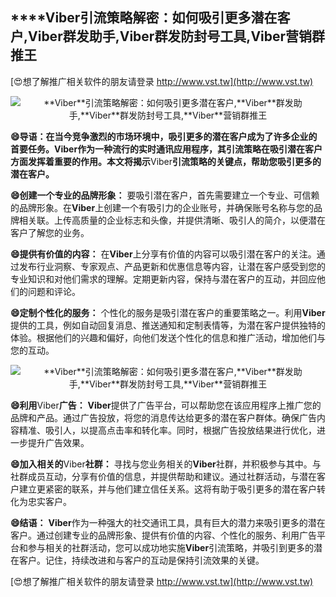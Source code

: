 ## ****Viber**引流策略解密：如何吸引更多潜在客户,**Viber**群发助手,**Viber**群发防封号工具,**Viber**营销群推王**

[😍想了解推广相关软件的朋友请登录 http://www.vst.tw](http://www.vst.tw)

 <center><img src="https://vst.tw/MP4/tuiguang/png/3.png" alt="**Viber**引流策略解密：如何吸引更多潜在客户,**Viber**群发助手,**Viber**群发防封号工具,**Viber**营销群推王"></center>

**😄导语：在当今竞争激烈的市场环境中，吸引更多的潜在客户成为了许多企业的首要任务。**Viber**作为一种流行的实时通讯应用程序，其引流策略在吸引潜在客户方面发挥着重要的作用。本文将揭示**Viber**引流策略的关键点，帮助您吸引更多的潜在客户。**

**😄创建一个专业的品牌形象：**
要吸引潜在客户，首先需要建立一个专业、可信赖的品牌形象。在**Viber**上创建一个有吸引力的企业账号，并确保账号名称与您的品牌相关联。上传高质量的企业标志和头像，并提供清晰、吸引人的简介，以便潜在客户了解您的业务。

**😄提供有价值的内容：**
在**Viber**上分享有价值的内容可以吸引潜在客户的关注。通过发布行业洞察、专家观点、产品更新和优惠信息等内容，让潜在客户感受到您的专业知识和对他们需求的理解。定期更新内容，保持与潜在客户的互动，并回应他们的问题和评论。

**😄定制个性化的服务：**
个性化的服务是吸引潜在客户的重要策略之一。利用**Viber**提供的工具，例如自动回复消息、推送通知和定制表情等，为潜在客户提供独特的体验。根据他们的兴趣和偏好，向他们发送个性化的信息和推广活动，增加他们与您的互动。

 <center><img src="https://vst.tw/MP4/tuiguang/png/3.png" alt="**Viber**引流策略解密：如何吸引更多潜在客户,**Viber**群发助手,**Viber**群发防封号工具,**Viber**营销群推王"></center>

**😄利用**Viber**广告：**
**Viber**提供了广告平台，可以帮助您在该应用程序上推广您的品牌和产品。通过广告投放，将您的消息传达给更多的潜在客户群体。确保广告内容精准、吸引人，以提高点击率和转化率。同时，根据广告投放结果进行优化，进一步提升广告效果。

**😄加入相关的**Viber**社群：**
寻找与您业务相关的**Viber**社群，并积极参与其中。与社群成员互动，分享有价值的信息，并提供帮助和建议。通过社群活动，与潜在客户建立更紧密的联系，并与他们建立信任关系。这将有助于吸引更多的潜在客户转化为忠实客户。

**😄结语：**
**Viber**作为一种强大的社交通讯工具，具有巨大的潜力来吸引更多的潜在客户。通过创建专业的品牌形象、提供有价值的内容、个性化的服务、利用广告平台和参与相关的社群活动，您可以成功地实施**Viber**引流策略，并吸引到更多的潜在客户。记住，持续改进和与客户的互动是保持引流效果的关键。

[😍想了解推广相关软件的朋友请登录 http://www.vst.tw](http://www.vst.tw)



